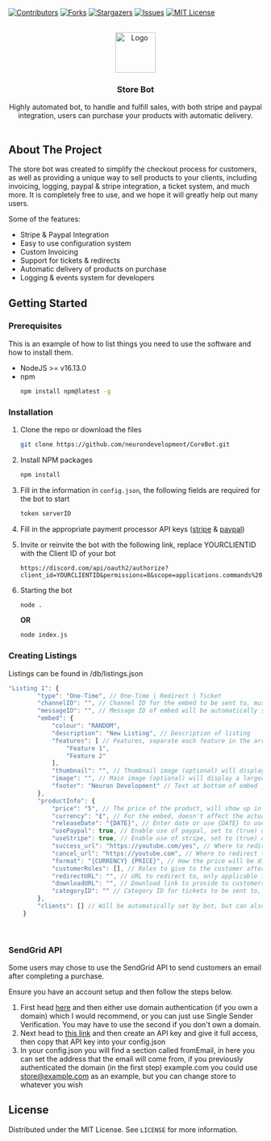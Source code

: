 <div id="top"></div>

[![Contributors][contributors-shield]][contributors-url]
[![Forks][forks-shield]][forks-url]
[![Stargazers][stars-shield]][stars-url]
[![Issues][issues-shield]][issues-url]
[![MIT License][license-shield]][license-url]

<!-- PROJECT LOGO -->
<br />
<div align="center">
  <img src="https://cdn.discordapp.com/attachments/849289892068065310/954062297003860028/logo.png" alt="Logo" width="80" height="80">

  <h3 align="center">Store Bot</h3>

  <p align="center">
    Highly automated bot, to handle and fulfill sales, with both stripe and paypal integration, users can purchase your products with automatic delivery.
    <br />
    <br />
  </p>
</div>

<!-- ABOUT THE PROJECT -->
## About The Project

The store bot was created to simplify the checkout process for customers, as well as providing a unique way to sell products to your clients, including invoicing, logging, paypal & stripe integration, a ticket system, and much more. It is completely free to use, and we hope it will greatly help out many users.

Some of the features:
* Stripe & Paypal Integration
* Easy to use configuration system
* Custom Invoicing
* Support for tickets & redirects
* Automatic delivery of products on purchase
* Logging & events system for developers

<!-- GETTING STARTED -->
## Getting Started

### Prerequisites

This is an example of how to list things you need to use the software and how to install them.
* NodeJS >= v16.13.0
* npm
  ```sh
  npm install npm@latest -g
  ```

### Installation

1. Clone the repo or download the files
   ```sh
   git clone https://github.com/neurondevelopment/CoreBot.git
   ```
2. Install NPM packages
   ```sh
   npm install
   ```
3. Fill in the information in `config.json`, the following fields are required for the bot to start
   ```js
   token serverID
   ```
4. Fill in the appropriate payment processor API keys ([stripe](https://dashboard.stripe.com/apikeys) & [paypal](https://developer.paypal.com/developer/applications))
5. Invite or reinvite the bot with the following link, replace YOURCLIENTID with the Client ID of your bot
   ```
   https://discord.com/api/oauth2/authorize?client_id=YOURCLIENTID&permissions=8&scope=applications.commands%20bot
   ```
6. Starting the bot
   ```sh
   node .
   ```
   **OR**
   
   ```sh
   node index.js
   ```

### Creating Listings

Listings can be found in /db/listings.json

```js
"Listing 1": {
        "type": "One-Time", // One-Time | Redirect | Ticket
        "channelID": "", // Channel ID for the embed to be sent to, must be set for the listing to show up.
        "messageID": "", // Message ID of embed will be automatically set by the bot
        "embed": {
            "colour": "RANDOM",
            "description": "New Listing", // Description of listing
            "features": [ // Features, separate each feature in the array
                "Feature 1",
                "Feature 2"
            ],
            "thumbnail": "", // Thumbnail image (optional) will display a square image in top-right of embed (provide a link)
            "image": "", // Main image (optional) will display a larger image at the bottom of the embed (provide a link)
            "footer": "Neuron Development" // Text at bottom of embed
        },
        "productInfo": {
            "price": "5", // The price of the product, will show up in the embed and also change the price in paypal / stripe
            "currency": "£", // For the embed, doesn't affect the actual price of the product
            "releaseDate": "{DATE}", // Enter date or use {DATE} to use current date
            "usePaypal": true, // Enable use of paypal, set to (true) or (false)
            "useStripe": true, // Enable use of stripe, set to (true) or (false)
            "success_url": "https://youtube.com/yes", // Where to redirect the user after a successful purchase
            "cancel_url": "https://youtube.com", // Where to redirect the user if they cancel a purchase
            "format": "{CURRENCY} {PRICE}", // How the price will be displayed in the embed use {CURRENCY} and {PRICE}
            "customerRoles": [], // Roles to give to the customer after purchasing. (Will also add global customer roles set in main config)
            "redirectURL": "", // URL to redirect to, only applicable if using (Redirect) type
            "downloadURL": "", // Download link to provide to customers, only applicable if using (One-Time) type. Leave blank to disable download button
            "categoryID": "" // Category ID for tickets to be sent to, only applicable if using (Ticket) type
        },
        "clients": [] // Will be automatically set by bot, but can also be manually changed if required. It just uses the user's IDs in an array.
    } 
```
<br>

### SendGrid API

Some users may chose to use the SendGrid API to send customers an email after completing a purchase.

Ensure you have an account setup and then follow the steps below.

1. First head [here](https://app.sendgrid.com/settings/sender_auth) and then either use domain authentication (if you own a domain) which I would recommend, or you can just use Single Sender Verification. You may have to use the second if you don't own a domain.
2. Next head to [this link](https://app.sendgrid.com/settings/api_keys) and then create an API key and give it full access, then copy that API key into your config.json
3. In your config.json you will find a section called fromEmail, in here you can set the address that the email will come from, if you previously authenticated the domain (in the first step) example.com you could use store@example.com as an example, but you can change store to whatever you wish




<!-- LICENSE -->
## License

Distributed under the MIT License. See `LICENSE` for more information.

<!-- MARKDOWN LINKS & IMAGES -->
<!-- https://www.markdownguide.org/basic-syntax/#reference-style-links -->
[contributors-shield]: https://img.shields.io/github/contributors/neurondevelopment/CoreBot.svg?style=for-the-badge
[contributors-url]: https://github.com/neurondevelopment/CoreBot/graphs/contributors
[forks-shield]: https://img.shields.io/github/forks/neurondevelopment/CoreBot.svg?style=for-the-badge
[forks-url]: https://github.com/neurondevelopment/CoreBot/network/members
[stars-shield]: https://img.shields.io/github/stars/neurondevelopment/CoreBot.svg?style=for-the-badge
[stars-url]: https://github.com/github_username/repo_name/stargazers
[issues-shield]: https://img.shields.io/github/issues/neurondevelopment/CoreBot.svg?style=for-the-badge
[issues-url]: https://github.com/neurondevelopment/CoreBot/issues
[license-shield]: https://img.shields.io/github/license/neurondevelopment/CoreBot.svg?style=for-the-badge
[license-url]: https://github.com/neurondevelopment/CoreBot/blob/master/LICENSE.txt

